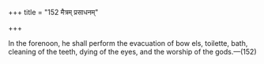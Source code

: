 +++
title = "152 मैत्रम् प्रसाधनम्"

+++

In the forenoon, he shall perform the evacuation of bow els, toilette, bath, cleaning of the teeth, dying of the eyes, and the worship of the gods.—(152) 